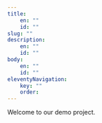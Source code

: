 ```yaml
---
title:
	en: ""
	id: ""
slug: ""
description:
	en: ""
	id: ""
body:
	en: ""
	id: ""
eleventyNavigation:
	key: ""
	order:
---
```

Welcome to our demo project.
